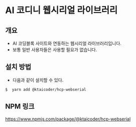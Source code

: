 # AI 코디니 웹시리얼 라이브러리

## 개요

-   AI 코딩블록 사이트와 연동하는 웹시리얼 라이브러리입니다.
-   보통 일반 사용자들은 사용할 필요가 없습니다.

## 설치 방법

-   다음과 같이 설치할 수 있다.

```bash
$  yarn add @ktaicoder/hcp-webserial
```

## NPM 링크

https://www.npmjs.com/package/@ktaicoder/hcp-webserial

